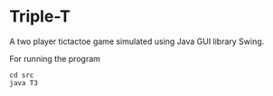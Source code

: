 # Triple-T
A two player tictactoe game simulated using Java GUI library Swing.

For running the program

```
cd src
java T3
```
